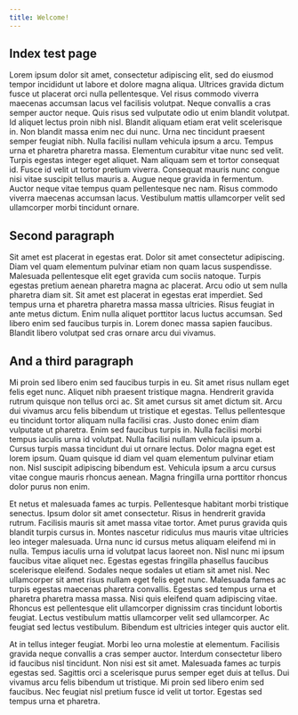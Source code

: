 ```yaml
---
title: Welcome!
---
```


<!-- markdownlint-disable MD013 -->

## Index test page

Lorem ipsum dolor sit amet, consectetur adipiscing elit, sed do eiusmod tempor incididunt ut labore et dolore magna aliqua. Ultrices gravida dictum fusce ut placerat orci nulla pellentesque. Vel risus commodo viverra maecenas accumsan lacus vel facilisis volutpat. Neque convallis a cras semper auctor neque. Quis risus sed vulputate odio ut enim blandit volutpat. Id aliquet lectus proin nibh nisl. Blandit aliquam etiam erat velit scelerisque in. Non blandit massa enim nec dui nunc. Urna nec tincidunt praesent semper feugiat nibh. Nulla facilisi nullam vehicula ipsum a arcu. Tempus urna et pharetra pharetra massa. Elementum curabitur vitae nunc sed velit. Turpis egestas integer eget aliquet. Nam aliquam sem et tortor consequat id. Fusce id velit ut tortor pretium viverra. Consequat mauris nunc congue nisi vitae suscipit tellus mauris a. Augue neque gravida in fermentum. Auctor neque vitae tempus quam pellentesque nec nam. Risus commodo viverra maecenas accumsan lacus. Vestibulum mattis ullamcorper velit sed ullamcorper morbi tincidunt ornare.

## Second paragraph

Sit amet est placerat in egestas erat. Dolor sit amet consectetur adipiscing. Diam vel quam elementum pulvinar etiam non quam lacus suspendisse. Malesuada pellentesque elit eget gravida cum sociis natoque. Turpis egestas pretium aenean pharetra magna ac placerat. Arcu odio ut sem nulla pharetra diam sit. Sit amet est placerat in egestas erat imperdiet. Sed tempus urna et pharetra pharetra massa massa ultricies. Risus feugiat in ante metus dictum. Enim nulla aliquet porttitor lacus luctus accumsan. Sed libero enim sed faucibus turpis in. Lorem donec massa sapien faucibus. Blandit libero volutpat sed cras ornare arcu dui vivamus.

## And a third paragraph

Mi proin sed libero enim sed faucibus turpis in eu. Sit amet risus nullam eget felis eget nunc. Aliquet nibh praesent tristique magna. Hendrerit gravida rutrum quisque non tellus orci ac. Sit amet cursus sit amet dictum sit. Arcu dui vivamus arcu felis bibendum ut tristique et egestas. Tellus pellentesque eu tincidunt tortor aliquam nulla facilisi cras. Justo donec enim diam vulputate ut pharetra. Enim sed faucibus turpis in. Nulla facilisi morbi tempus iaculis urna id volutpat. Nulla facilisi nullam vehicula ipsum a. Cursus turpis massa tincidunt dui ut ornare lectus. Dolor magna eget est lorem ipsum. Quam quisque id diam vel quam elementum pulvinar etiam non. Nisl suscipit adipiscing bibendum est. Vehicula ipsum a arcu cursus vitae congue mauris rhoncus aenean. Magna fringilla urna porttitor rhoncus dolor purus non enim.

Et netus et malesuada fames ac turpis. Pellentesque habitant morbi tristique senectus. Ipsum dolor sit amet consectetur. Risus in hendrerit gravida rutrum. Facilisis mauris sit amet massa vitae tortor. Amet purus gravida quis blandit turpis cursus in. Montes nascetur ridiculus mus mauris vitae ultricies leo integer malesuada. Urna nunc id cursus metus aliquam eleifend mi in nulla. Tempus iaculis urna id volutpat lacus laoreet non. Nisl nunc mi ipsum faucibus vitae aliquet nec. Egestas egestas fringilla phasellus faucibus scelerisque eleifend. Sodales neque sodales ut etiam sit amet nisl. Nec ullamcorper sit amet risus nullam eget felis eget nunc. Malesuada fames ac turpis egestas maecenas pharetra convallis. Egestas sed tempus urna et pharetra pharetra massa massa. Nisi quis eleifend quam adipiscing vitae. Rhoncus est pellentesque elit ullamcorper dignissim cras tincidunt lobortis feugiat. Lectus vestibulum mattis ullamcorper velit sed ullamcorper. Ac feugiat sed lectus vestibulum. Bibendum est ultricies integer quis auctor elit.

At in tellus integer feugiat. Morbi leo urna molestie at elementum. Facilisis gravida neque convallis a cras semper auctor. Interdum consectetur libero id faucibus nisl tincidunt. Non nisi est sit amet. Malesuada fames ac turpis egestas sed. Sagittis orci a scelerisque purus semper eget duis at tellus. Dui vivamus arcu felis bibendum ut tristique. Mi proin sed libero enim sed faucibus. Nec feugiat nisl pretium fusce id velit ut tortor. Egestas sed tempus urna et pharetra.

<!-- markdownlint-enable -->
